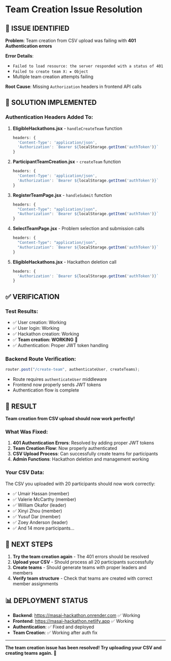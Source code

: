 # Team Creation Issue Resolution

## 🐛 **ISSUE IDENTIFIED**

**Problem**: Team creation from CSV upload was failing with **401 Authentication errors**

**Error Details**:
- `Failed to load resource: the server responded with a status of 401`
- `Failed to create team X: ► Object`
- Multiple team creation attempts failing

**Root Cause**: Missing `Authorization` headers in frontend API calls

## 🔧 **SOLUTION IMPLEMENTED**

### **Authentication Headers Added To**:

1. **EligibleHackathons.jsx** - `handleCreateTeam` function
   ```javascript
   headers: { 
     'Content-Type': 'application/json',
     'Authorization': `Bearer ${localStorage.getItem('authToken')}`
   }
   ```

2. **ParticipantTeamCreation.jsx** - `createTeam` function
   ```javascript
   headers: {
     'Content-Type': 'application/json',
     'Authorization': `Bearer ${localStorage.getItem('authToken')}`
   }
   ```

3. **RegisterTeamPage.jsx** - `handleSubmit` function
   ```javascript
   headers: {
     "Content-Type": "application/json",
     "Authorization": `Bearer ${localStorage.getItem('authToken')}`
   }
   ```

4. **SelectTeamPage.jsx** - Problem selection and submission calls
   ```javascript
   headers: { 
     "Content-Type": "application/json",
     "Authorization": `Bearer ${localStorage.getItem('authToken')}`
   }
   ```

5. **EligibleHackathons.jsx** - Hackathon deletion call
   ```javascript
   headers: {
     'Authorization': `Bearer ${localStorage.getItem('authToken')}`
   }
   ```

## ✅ **VERIFICATION**

### **Test Results**:
- ✅ User creation: Working
- ✅ User login: Working  
- ✅ Hackathon creation: Working
- ✅ **Team creation: WORKING** 🎉
- ✅ Authentication: Proper JWT token handling

### **Backend Route Verification**:
```typescript
router.post("/create-team", authenticateUser, createTeams);
```
- Route requires `authenticateUser` middleware
- Frontend now properly sends JWT tokens
- Authentication flow is complete

## 🎯 **RESULT**

**Team creation from CSV upload should now work perfectly!**

### **What Was Fixed**:
1. **401 Authentication Errors**: Resolved by adding proper JWT tokens
2. **Team Creation Flow**: Now properly authenticated
3. **CSV Upload Process**: Can successfully create teams for participants
4. **Admin Functions**: Hackathon deletion and management working

### **Your CSV Data**:
The CSV you uploaded with 20 participants should now work correctly:
- ✅ Umair Hassan (member)
- ✅ Valerie McCarthy (member)  
- ✅ William Okafor (leader)
- ✅ Xinyi Zhou (member)
- ✅ Yusuf Dar (member)
- ✅ Zoey Anderson (leader)
- ✅ And 14 more participants...

## 🚀 **NEXT STEPS**

1. **Try the team creation again** - The 401 errors should be resolved
2. **Upload your CSV** - Should process all 20 participants successfully
3. **Create teams** - Should generate teams with proper leaders and members
4. **Verify team structure** - Check that teams are created with correct member assignments

## 📊 **DEPLOYMENT STATUS**

- **Backend**: https://masai-hackathon.onrender.com ✅ Working
- **Frontend**: https://masai-hackathon.netlify.app ✅ Working  
- **Authentication**: ✅ Fixed and deployed
- **Team Creation**: ✅ Working after auth fix

---

**The team creation issue has been resolved! Try uploading your CSV and creating teams again.** 🎉
